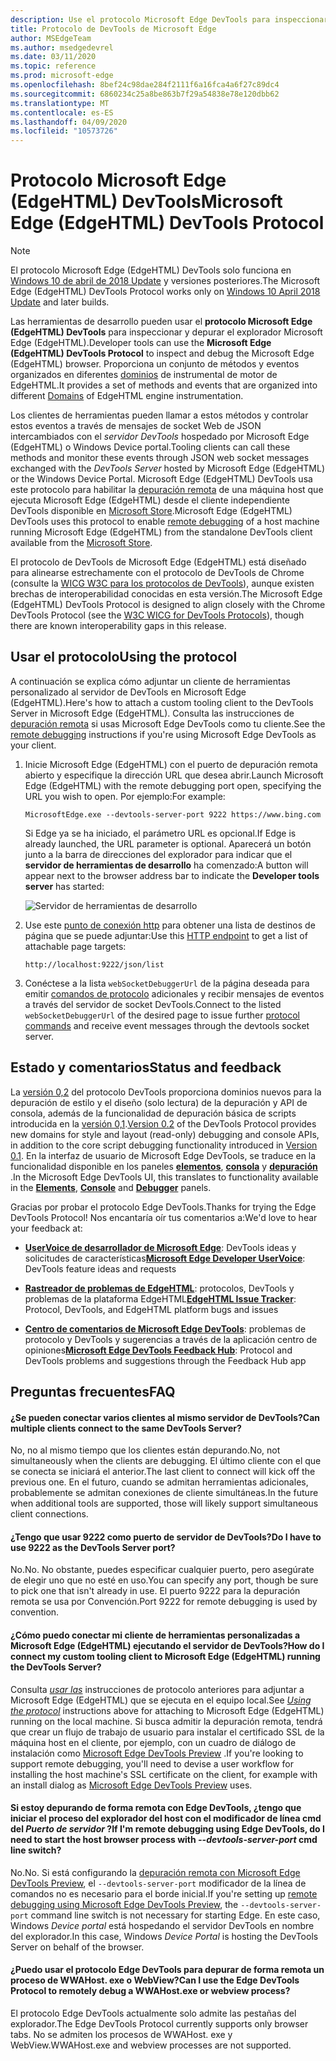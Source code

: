 ```yaml
---
description: Use el protocolo Microsoft Edge DevTools para inspeccionar y depurar el explorador Microsoft Edge (EdgeHTML).
title: Protocolo de DevTools de Microsoft Edge
author: MSEdgeTeam
ms.author: msedgedevrel
ms.date: 03/11/2020
ms.topic: reference
ms.prod: microsoft-edge
ms.openlocfilehash: 8bef24c98dae284f2111f6a16fca4a6f27c89dc4
ms.sourcegitcommit: 6860234c25a8be863b7f29a54838e78e120dbb62
ms.translationtype: MT
ms.contentlocale: es-ES
ms.lasthandoff: 04/09/2020
ms.locfileid: "10573726"
---
```

# <span data-ttu-id="d080e-103">Protocolo Microsoft Edge (EdgeHTML) DevTools</span><span class="sxs-lookup"><span data-stu-id="d080e-103">Microsoft Edge (EdgeHTML) DevTools Protocol</span></span>

> [!NOTE]
> <span data-ttu-id="d080e-104">El protocolo Microsoft Edge (EdgeHTML) DevTools solo funciona en [Windows 10 de abril de 2018 Update](https://blogs.windows.com/windowsexperience/2018/04/30/how-to-get-the-windows-10-april-2018-update/#5VXkQMU41CJzZPER.97) y versiones posteriores.</span><span class="sxs-lookup"><span data-stu-id="d080e-104">The Microsoft Edge (EdgeHTML) DevTools Protocol works only on [Windows 10 April 2018 Update](https://blogs.windows.com/windowsexperience/2018/04/30/how-to-get-the-windows-10-april-2018-update/#5VXkQMU41CJzZPER.97) and later builds.</span></span>

<span data-ttu-id="d080e-105">Las herramientas de desarrollo pueden usar el **protocolo Microsoft Edge (EdgeHTML) DevTools** para inspeccionar y depurar el explorador Microsoft Edge (EdgeHTML).</span><span class="sxs-lookup"><span data-stu-id="d080e-105">Developer tools can use the **Microsoft Edge (EdgeHTML) DevTools Protocol** to inspect and debug the Microsoft Edge (EdgeHTML) browser.</span></span> <span data-ttu-id="d080e-106">Proporciona un conjunto de métodos y eventos organizados en diferentes [dominios](0.2/domains/index.md) de instrumental de motor de EdgeHTML.</span><span class="sxs-lookup"><span data-stu-id="d080e-106">It provides a set of methods and events that are organized into different [Domains](0.2/domains/index.md) of EdgeHTML engine instrumentation.</span></span>

 <span data-ttu-id="d080e-107">Los clientes de herramientas pueden llamar a estos métodos y controlar estos eventos a través de mensajes de socket Web de JSON intercambiados con el *servidor DevTools* hospedado por Microsoft Edge (EdgeHTML) o Windows Device portal.</span><span class="sxs-lookup"><span data-stu-id="d080e-107">Tooling clients can call these methods and monitor these events through JSON web socket messages exchanged with the *DevTools Server* hosted by Microsoft Edge (EdgeHTML) or the Windows Device Portal.</span></span> <span data-ttu-id="d080e-108">Microsoft Edge (EdgeHTML) DevTools usa este protocolo para habilitar la [depuración remota](0.2/clients.md#microsoft-edge-devtools-preview) de una máquina host que ejecuta Microsoft Edge (EdgeHTML) desde el cliente independiente DevTools disponible en [Microsoft Store](https://www.microsoft.com/store/p/microsoft-edge-devtools-preview/9mzbfrmz0mnj).</span><span class="sxs-lookup"><span data-stu-id="d080e-108">Microsoft Edge (EdgeHTML) DevTools uses this protocol to enable [remote debugging](0.2/clients.md#microsoft-edge-devtools-preview) of a host machine running Microsoft Edge (EdgeHTML) from the standalone DevTools client available from the [Microsoft Store](https://www.microsoft.com/store/p/microsoft-edge-devtools-preview/9mzbfrmz0mnj).</span></span>

<span data-ttu-id="d080e-109">El protocolo de DevTools de Microsoft Edge (EdgeHTML) está diseñado para alinearse estrechamente con el protocolo de DevTools de Chrome (consulte la [WICG W3C para los protocolos de DevTools](https://github.com/WICG/devtools-protocol/)), aunque existen brechas de interoperabilidad conocidas en esta versión.</span><span class="sxs-lookup"><span data-stu-id="d080e-109">The Microsoft Edge (EdgeHTML) DevTools Protocol is designed to align closely with the Chrome DevTools Protocol (see the [W3C WICG for DevTools Protocols](https://github.com/WICG/devtools-protocol/)), though there are known interoperability gaps in this release.</span></span>

## <span data-ttu-id="d080e-110">Usar el protocolo</span><span class="sxs-lookup"><span data-stu-id="d080e-110">Using the protocol</span></span>

<span data-ttu-id="d080e-111">A continuación se explica cómo adjuntar un cliente de herramientas personalizado al servidor de DevTools en Microsoft Edge (EdgeHTML).</span><span class="sxs-lookup"><span data-stu-id="d080e-111">Here's how to attach a custom tooling client to the DevTools Server in Microsoft Edge (EdgeHTML).</span></span> <span data-ttu-id="d080e-112">Consulta las instrucciones de [depuración remota](0.2/clients.md#microsoft-edge-devtools-preview) si usas Microsoft Edge DevTools como tu cliente.</span><span class="sxs-lookup"><span data-stu-id="d080e-112">See the [remote debugging](0.2/clients.md#microsoft-edge-devtools-preview) instructions if you're using Microsoft Edge DevTools as your client.</span></span>

1. <span data-ttu-id="d080e-113">Inicie Microsoft Edge (EdgeHTML) con el puerto de depuración remota abierto y especifique la dirección URL que desea abrir.</span><span class="sxs-lookup"><span data-stu-id="d080e-113">Launch Microsoft Edge (EdgeHTML) with the remote debugging port open, specifying the URL you wish to open.</span></span> <span data-ttu-id="d080e-114">Por ejemplo:</span><span class="sxs-lookup"><span data-stu-id="d080e-114">For example:</span></span>

    ```
    MicrosoftEdge.exe --devtools-server-port 9222 https://www.bing.com
    ```

    <span data-ttu-id="d080e-115">Si Edge ya se ha iniciado, el parámetro URL es opcional.</span><span class="sxs-lookup"><span data-stu-id="d080e-115">If Edge is already launched, the URL parameter is optional.</span></span> <span data-ttu-id="d080e-116">Aparecerá un botón junto a la barra de direcciones del explorador para indicar que el **servidor de herramientas de desarrollo** ha comenzado:</span><span class="sxs-lookup"><span data-stu-id="d080e-116">A button will appear next to the browser address bar to indicate the **Developer tools server** has started:</span></span>

    ![Servidor de herramientas de desarrollo](media/developer-tools-server.png) 

2. <span data-ttu-id="d080e-118">Use este [punto de conexión http](0.2/http.md) para obtener una lista de destinos de página que se puede adjuntar:</span><span class="sxs-lookup"><span data-stu-id="d080e-118">Use this [HTTP endpoint](0.2/http.md) to get a list of attachable page targets:</span></span>

    ```
    http://localhost:9222/json/list
    ```

3. <span data-ttu-id="d080e-119">Conéctese a la lista `webSocketDebuggerUrl` de la página deseada para emitir [comandos de protocolo](0.2/domains/index.md) adicionales y recibir mensajes de eventos a través del servidor de socket DevTools.</span><span class="sxs-lookup"><span data-stu-id="d080e-119">Connect to the listed `webSocketDebuggerUrl` of the desired page to issue further [protocol commands](0.2/domains/index.md) and receive event messages through the devtools socket server.</span></span>

## <span data-ttu-id="d080e-120">Estado y comentarios</span><span class="sxs-lookup"><span data-stu-id="d080e-120">Status and feedback</span></span>

<span data-ttu-id="d080e-121">La [versión 0,2](0.2/index.md) del protocolo DevTools proporciona dominios nuevos para la depuración de estilo y el diseño (solo lectura) de la depuración y API de consola, además de la funcionalidad de depuración básica de scripts introducida en la [versión 0,1](0.1/index.md).</span><span class="sxs-lookup"><span data-stu-id="d080e-121">[Version 0.2](0.2/index.md) of the DevTools Protocol provides new domains for style and layout (read-only) debugging and console APIs, in addition to the core script debugging functionality introduced in [Version 0.1](0.1/index.md).</span></span> <span data-ttu-id="d080e-122">En la interfaz de usuario de Microsoft Edge DevTools, se traduce en la funcionalidad disponible en los paneles [**elementos**](../devtools-guide/elements.md), [**consola**](../devtools-guide/console.md) y [**depuración**](../devtools-guide/debugger.md) .</span><span class="sxs-lookup"><span data-stu-id="d080e-122">In the Microsoft Edge DevTools UI, this translates to functionality available in the [**Elements**](../devtools-guide/elements.md), [**Console**](../devtools-guide/console.md) and [**Debugger**](../devtools-guide/debugger.md) panels.</span></span>

<span data-ttu-id="d080e-123">Gracias por probar el protocolo Edge DevTools.</span><span class="sxs-lookup"><span data-stu-id="d080e-123">Thanks for trying the Edge DevTools Protocol!</span></span> <span data-ttu-id="d080e-124">Nos encantaría oír tus comentarios a:</span><span class="sxs-lookup"><span data-stu-id="d080e-124">We'd love to hear your feedback at:</span></span>

 - <span data-ttu-id="d080e-125">[**UserVoice de desarrollador de Microsoft Edge**](https://wpdev.uservoice.com/forums/257854-microsoft-edge-developer?category_id=84475): DevTools ideas y solicitudes de características</span><span class="sxs-lookup"><span data-stu-id="d080e-125">[**Microsoft Edge Developer UserVoice**](https://wpdev.uservoice.com/forums/257854-microsoft-edge-developer?category_id=84475): DevTools feature ideas and requests</span></span>

 - <span data-ttu-id="d080e-126">[**Rastreador de problemas de EdgeHTML**](https://developer.microsoft.com/microsoft-edge/platform/issues/): protocolos, DevTools y problemas de la plataforma EdgeHTML</span><span class="sxs-lookup"><span data-stu-id="d080e-126">[**EdgeHTML Issue Tracker**](https://developer.microsoft.com/microsoft-edge/platform/issues/): Protocol, DevTools, and EdgeHTML platform bugs and issues</span></span>

 - <span data-ttu-id="d080e-127">[**Centro de comentarios de Microsoft Edge DevTools**](feedback-hub:?referrer=microsoftEdge&tabID=2&newFeedback=true&ContextId=344): problemas de protocolo y DevTools y sugerencias a través de la aplicación centro de opiniones</span><span class="sxs-lookup"><span data-stu-id="d080e-127">[**Microsoft Edge DevTools Feedback Hub**](feedback-hub:?referrer=microsoftEdge&tabID=2&newFeedback=true&ContextId=344): Protocol and DevTools problems and suggestions through the Feedback Hub app</span></span>

## <span data-ttu-id="d080e-128">Preguntas frecuentes</span><span class="sxs-lookup"><span data-stu-id="d080e-128">FAQ</span></span>

#### <span data-ttu-id="d080e-129">¿Se pueden conectar varios clientes al mismo servidor de DevTools?</span><span class="sxs-lookup"><span data-stu-id="d080e-129">Can multiple clients connect to the same DevTools Server?</span></span>
<span data-ttu-id="d080e-130">No, no al mismo tiempo que los clientes están depurando.</span><span class="sxs-lookup"><span data-stu-id="d080e-130">No, not simultaneously when the clients are debugging.</span></span> <span data-ttu-id="d080e-131">El último cliente con el que se conecta se iniciará el anterior.</span><span class="sxs-lookup"><span data-stu-id="d080e-131">The last client to connect will kick off the previous one.</span></span> <span data-ttu-id="d080e-132">En el futuro, cuando se admitan herramientas adicionales, probablemente se admitan conexiones de cliente simultáneas.</span><span class="sxs-lookup"><span data-stu-id="d080e-132">In the future when additional tools are supported, those will likely support simultaneous client connections.</span></span>

#### <span data-ttu-id="d080e-133">¿Tengo que usar 9222 como puerto de servidor de DevTools?</span><span class="sxs-lookup"><span data-stu-id="d080e-133">Do I have to use 9222 as the DevTools Server port?</span></span>
<span data-ttu-id="d080e-134">No.</span><span class="sxs-lookup"><span data-stu-id="d080e-134">No.</span></span> <span data-ttu-id="d080e-135">No obstante, puedes especificar cualquier puerto, pero asegúrate de elegir uno que no esté en uso.</span><span class="sxs-lookup"><span data-stu-id="d080e-135">You can specify any port, though be sure to pick one that isn't already in use.</span></span> <span data-ttu-id="d080e-136">El puerto 9222 para la depuración remota se usa por Convención.</span><span class="sxs-lookup"><span data-stu-id="d080e-136">Port 9222 for remote debugging is used by convention.</span></span>

#### <span data-ttu-id="d080e-137">¿Cómo puedo conectar mi cliente de herramientas personalizadas a Microsoft Edge (EdgeHTML) ejecutando el servidor de DevTools?</span><span class="sxs-lookup"><span data-stu-id="d080e-137">How do I connect my custom tooling client to Microsoft Edge (EdgeHTML) running the DevTools Server?</span></span>
<span data-ttu-id="d080e-138">Consulta [*usar las*](#using-the-protocol) instrucciones de protocolo anteriores para adjuntar a Microsoft Edge (EdgeHTML) que se ejecuta en el equipo local.</span><span class="sxs-lookup"><span data-stu-id="d080e-138">See [*Using the protocol*](#using-the-protocol) instructions above for attaching to Microsoft Edge (EdgeHTML) running on the local machine.</span></span> <span data-ttu-id="d080e-139">Si busca admitir la depuración remota, tendrá que crear un flujo de trabajo de usuario para instalar el certificado SSL de la máquina host en el cliente, por ejemplo, con un cuadro de diálogo de instalación como [Microsoft Edge DevTools Preview](./0.2/clients.md#microsoft-edge-devtools-preview) .</span><span class="sxs-lookup"><span data-stu-id="d080e-139">If you're looking to support remote debugging, you'll need to devise a user workflow for installing the host machine's SSL certificate on the client, for example with an install dialog as [Microsoft Edge DevTools Preview](./0.2/clients.md#microsoft-edge-devtools-preview) uses.</span></span>

#### <span data-ttu-id="d080e-140">Si estoy depurando de forma remota con Edge DevTools, ¿tengo que iniciar el proceso del explorador del host con el modificador de línea cmd del *Puerto de servidor* ?</span><span class="sxs-lookup"><span data-stu-id="d080e-140">If I'm remote debugging using Edge DevTools, do I need to start the host browser process with *--devtools-server-port* cmd line switch?</span></span> 
<span data-ttu-id="d080e-141">No.</span><span class="sxs-lookup"><span data-stu-id="d080e-141">No.</span></span> <span data-ttu-id="d080e-142">Si está configurando la [depuración remota con Microsoft Edge DevTools Preview](./0.2/clients.md#microsoft-edge-devtools-preview), el `--devtools-server-port` modificador de la línea de comandos no es necesario para el borde inicial.</span><span class="sxs-lookup"><span data-stu-id="d080e-142">If you're setting up [remote debugging using Microsoft Edge DevTools Preview](./0.2/clients.md#microsoft-edge-devtools-preview), the `--devtools-server-port` command line switch is not necessary for starting Edge.</span></span> <span data-ttu-id="d080e-143">En este caso, Windows *Device portal* está hospedando el servidor DevTools en nombre del explorador.</span><span class="sxs-lookup"><span data-stu-id="d080e-143">In this case, Windows *Device Portal* is hosting the DevTools Server on behalf of the browser.</span></span>

#### <span data-ttu-id="d080e-144">¿Puedo usar el protocolo Edge DevTools para depurar de forma remota un proceso de WWAHost. exe o WebView?</span><span class="sxs-lookup"><span data-stu-id="d080e-144">Can I use the Edge DevTools Protocol to remotely debug a WWAHost.exe or webview process?</span></span>
<span data-ttu-id="d080e-145">El protocolo Edge DevTools actualmente solo admite las pestañas del explorador.</span><span class="sxs-lookup"><span data-stu-id="d080e-145">The Edge DevTools Protocol currently supports only browser tabs.</span></span> <span data-ttu-id="d080e-146">No se admiten los procesos de WWAHost. exe y WebView.</span><span class="sxs-lookup"><span data-stu-id="d080e-146">WWAHost.exe and webview processes are not supported.</span></span>

